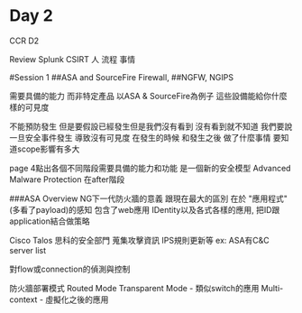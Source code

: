 # Day 2

CCR D2

Review 
Splunk
CSIRT 人 流程 事情

#Session 1
##ASA and SourceFire Firewall, 
##NGFW, NGIPS

需要具備的能力 而非特定產品
以ASA & SourceFire為例子
這些設備能給你什麼樣的可見度

不能預防發生 但是要假設已經發生但是我們沒有看到 沒有看到就不知道 我們要說一旦安全事件發生 導致沒有可見度 在發生的時候 和發生之後 做了什麼事情
要知道scope影響有多大

page 4點出各個不同階段需要具備的能力和功能 是一個新的安全模型
Advanced Malware Protection 在after階段

###ASA Overview
NG下一代防火牆的意義 跟現在最大的區別 在於 "應用程式" (多看了payload)的感知 包含了web應用 IDentity以及各式各樣的應用, 把ID跟application結合做策略

Cisco Talos 思科的安全部門 蒐集攻擊資訊 IPS規則更新等 ex: ASA有C&C server list

對flow或connection的偵測與控制

防火牆部署模式
Routed Mode
Transparent Mode - 類似switch的應用
Multi-context - 虛擬化之後的應用